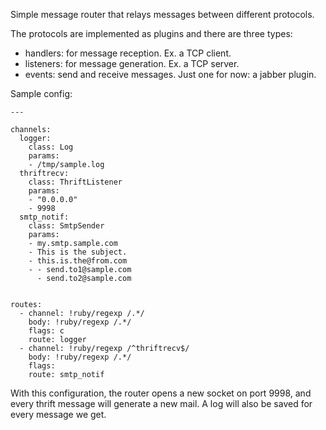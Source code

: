 

Simple message router that relays messages between different protocols.

The protocols are implemented as plugins and there are three types:

- handlers: for message reception. Ex. a TCP client.
- listeners: for message generation. Ex. a TCP server.
- events: send and receive messages. Just one for now: a jabber plugin.


Sample config:


```
---

channels:
  logger:
    class: Log
    params:
    - /tmp/sample.log
  thriftrecv:
    class: ThriftListener
    params:
    - "0.0.0.0"
    - 9998
  smtp_notif:
    class: SmtpSender
    params:
    - my.smtp.sample.com
    - This is the subject.
    - this.is.the@from.com
    - - send.to1@sample.com
      - send.to2@sample.com


routes:
  - channel: !ruby/regexp /.*/
    body: !ruby/regexp /.*/
    flags: c
    route: logger
  - channel: !ruby/regexp /^thriftrecv$/
    body: !ruby/regexp /.*/
    flags: 
    route: smtp_notif
```


With this configuration, the router opens a new socket on port 9998,
and every thrift message will generate a new mail.
A log will also be saved for every message we get.




